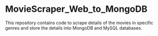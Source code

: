 # MovieScraper_Web_to_MongoDB
This repository contains code to scrape details of the movies in specific genres and store the details into MongoDB and MySQL databases.
